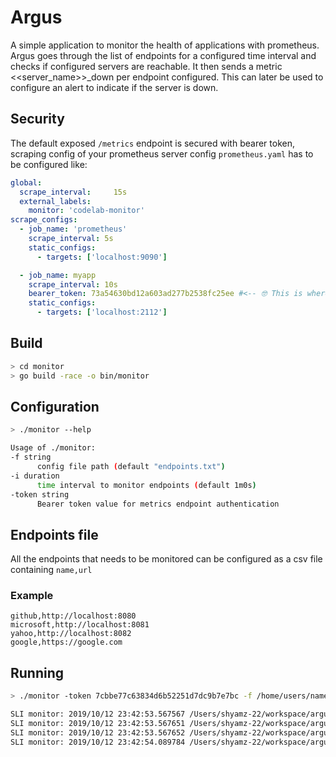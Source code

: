 # Argus
A simple application to monitor the health of applications with prometheus. Argus goes through the list of endpoints 
for a configured time interval and checks if configured servers are reachable. It then sends a metric <<server_name>>_down per endpoint configured.
This can later be used to configure an alert to indicate if the server is down.

## Security

The default exposed `/metrics` endpoint is secured with bearer token, scraping config of your prometheus server 
config `prometheus.yaml` has to be configured like:

```yaml
global:
  scrape_interval:     15s 
  external_labels:
    monitor: 'codelab-monitor'
scrape_configs:
  - job_name: 'prometheus'
    scrape_interval: 5s
    static_configs:
      - targets: ['localhost:9090']

  - job_name: myapp
    scrape_interval: 10s
    bearer_token: 73a54630bd12a603ad277b2538fc25ee #<-- 🤓 This is where your token goes
    static_configs:
      - targets: ['localhost:2112']
```

## Build

```bash
> cd monitor
> go build -race -o bin/monitor
```

## Configuration

```bash
> ./monitor --help

Usage of ./monitor:
-f string
      config file path (default "endpoints.txt")
-i duration
      time interval to monitor endpoints (default 1m0s)
-token string
      Bearer token value for metrics endpoint authentication
```

## Endpoints file

All the endpoints that needs to be monitored can be configured as a csv file containing `name,url`

### Example
```csv
github,http://localhost:8080
microsoft,http://localhost:8081
yahoo,http://localhost:8082
google,https://google.com
```

## Running

```bash
> ./monitor -token 7cbbe77c63834d6b52251d7dc9b7e7bc -f /home/users/name/endpoints.txt

SLI monitor: 2019/10/12 23:42:53.567567 /Users/shyamz-22/workspace/argus/monitor/main.go:85: yahoo server is down: Get http://localhost:8082: dial tcp [::1]:8082: connect: connection refused
SLI monitor: 2019/10/12 23:42:53.567651 /Users/shyamz-22/workspace/argus/monitor/main.go:85: github server is down: Get http://localhost:8080: dial tcp [::1]:8080: connect: connection refused
SLI monitor: 2019/10/12 23:42:53.567652 /Users/shyamz-22/workspace/argus/monitor/main.go:85: microsoft server is down: Get http://localhost:8081: dial tcp [::1]:8081: connect: connection refused
SLI monitor: 2019/10/12 23:42:54.089784 /Users/shyamz-22/workspace/argus/monitor/main.go:88: google server is up: 200

```